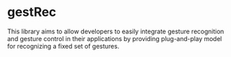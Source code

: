 # gestRec
This library aims to allow developers to easily integrate gesture recognition and gesture control in their applications by providing plug-and-play model for recognizing a fixed set of gestures.
